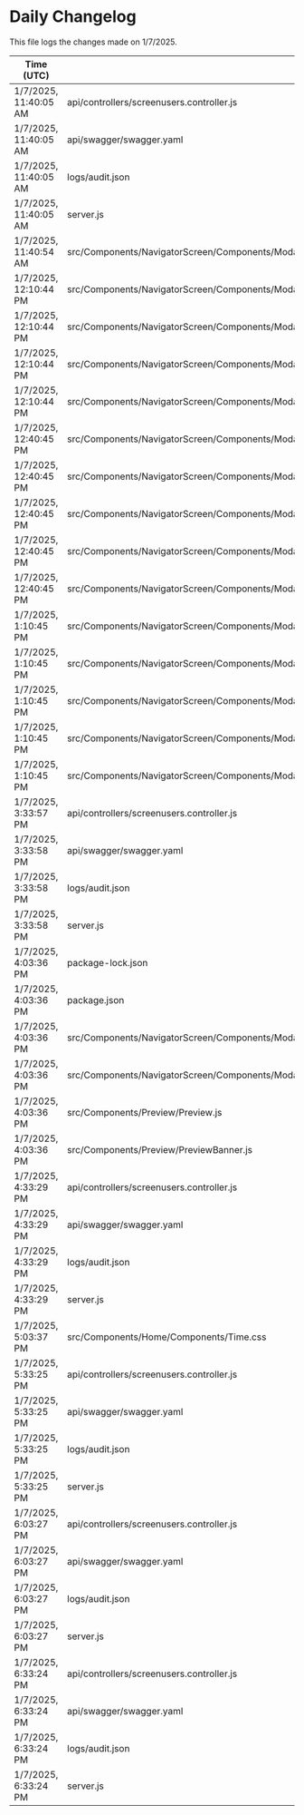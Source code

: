 # Daily Changelog

This file logs the changes made on 1/7/2025.

| Time (UTC)             | Files Modified                    | Changes (Addition/Deletion) |
|------------------------|-----------------------------------|-----------------------------|
| 1/7/2025, 11:40:05 AM | api/controllers/screenusers.controller.js | 4 Additions & 4 Deletions |
| 1/7/2025, 11:40:05 AM | api/swagger/swagger.yaml | 6 Additions & 6 Deletions |
| 1/7/2025, 11:40:05 AM | logs/audit.json | 5 Additions & 5 Deletions |
| 1/7/2025, 11:40:05 AM | server.js | 4 Additions & 4 Deletions |
| 1/7/2025, 11:40:54 AM | src/Components/NavigatorScreen/Components/Modal/ModelLeft/LeftBody.js | 1 Additions & 0 Deletions|
| 1/7/2025, 12:10:44 PM | src/Components/NavigatorScreen/Components/Modal/ModalRight/Banquet/NewPreviewUI/EditTemplateModal.js | 19 Additions & 4 Deletions|
| 1/7/2025, 12:10:44 PM | src/Components/NavigatorScreen/Components/Modal/ModalRight/Banquet/NewPreviewUI/NewPreviewLeftCustomisationData.js | 6 Additions & 9 Deletions|
| 1/7/2025, 12:10:44 PM | src/Components/NavigatorScreen/Components/Modal/ModalRight/Banquet/NewPreviewUI/NewPreviewNewCard.js | 11 Additions & 8 Deletions|
| 1/7/2025, 12:10:44 PM | src/Components/NavigatorScreen/Components/Modal/ModelLeft/LeftBody.js | 1 Additions & 0 Deletions|
| 1/7/2025, 12:40:45 PM | src/Components/NavigatorScreen/Components/Modal/ModalRight/Banquet/NewPreviewUI/EditTemplateModal.js | 19 Additions & 4 Deletions|
| 1/7/2025, 12:40:45 PM | src/Components/NavigatorScreen/Components/Modal/ModalRight/Banquet/NewPreviewUI/NewNavigatorRightPreviewScreen.js | 10 Additions & 5 Deletions|
| 1/7/2025, 12:40:45 PM | src/Components/NavigatorScreen/Components/Modal/ModalRight/Banquet/NewPreviewUI/NewPreviewLeftCustomisationData.js | 6 Additions & 9 Deletions|
| 1/7/2025, 12:40:45 PM | src/Components/NavigatorScreen/Components/Modal/ModalRight/Banquet/NewPreviewUI/NewPreviewNewCard.js | 11 Additions & 8 Deletions|
| 1/7/2025, 12:40:45 PM | src/Components/NavigatorScreen/Components/Modal/ModelLeft/LeftBody.js | 1 Additions & 0 Deletions|
| 1/7/2025, 1:10:45 PM | src/Components/NavigatorScreen/Components/Modal/ModalRight/Banquet/NewPreviewUI/EditTemplateModal.js | 19 Additions & 4 Deletions|
| 1/7/2025, 1:10:45 PM | src/Components/NavigatorScreen/Components/Modal/ModalRight/Banquet/NewPreviewUI/NewNavigatorRightPreviewScreen.js | 30 Additions & 16 Deletions|
| 1/7/2025, 1:10:45 PM | src/Components/NavigatorScreen/Components/Modal/ModalRight/Banquet/NewPreviewUI/NewPreviewLeftCustomisationData.js | 6 Additions & 9 Deletions|
| 1/7/2025, 1:10:45 PM | src/Components/NavigatorScreen/Components/Modal/ModalRight/Banquet/NewPreviewUI/NewPreviewNewCard.js | 11 Additions & 8 Deletions|
| 1/7/2025, 1:10:45 PM | src/Components/NavigatorScreen/Components/Modal/ModelLeft/LeftBody.js | 1 Additions & 0 Deletions|
| 1/7/2025, 3:33:57 PM | api/controllers/screenusers.controller.js | 4 Additions & 4 Deletions|
| 1/7/2025, 3:33:58 PM | api/swagger/swagger.yaml | 6 Additions & 6 Deletions|
| 1/7/2025, 3:33:58 PM | logs/audit.json | 5 Additions & 5 Deletions|
| 1/7/2025, 3:33:58 PM | server.js | 4 Additions & 4 Deletions|
| 1/7/2025, 4:03:36 PM | package-lock.json | 9 Additions & 0 Deletions|
| 1/7/2025, 4:03:36 PM | package.json | 1 Additions & 0 Deletions|
| 1/7/2025, 4:03:36 PM | src/Components/NavigatorScreen/Components/Modal/ModalRight/Banquet/LinkMeetingBoard.js | 137 Additions & 45 Deletions|
| 1/7/2025, 4:03:36 PM | src/Components/NavigatorScreen/Components/Modal/ModelLeft/LeftBody.js | 1 Additions & 0 Deletions|
| 1/7/2025, 4:03:36 PM | src/Components/Preview/Preview.js | 251 Additions & 236 Deletions|
| 1/7/2025, 4:03:36 PM | src/Components/Preview/PreviewBanner.js | 40 Additions & 35 Deletions|
| 1/7/2025, 4:33:29 PM | api/controllers/screenusers.controller.js | 4 Additions & 4 Deletions|
| 1/7/2025, 4:33:29 PM | api/swagger/swagger.yaml | 6 Additions & 6 Deletions|
| 1/7/2025, 4:33:29 PM | logs/audit.json | 5 Additions & 5 Deletions|
| 1/7/2025, 4:33:29 PM | server.js | 4 Additions & 4 Deletions|
| 1/7/2025, 5:03:37 PM | src/Components/Home/Components/Time.css | 0 Additions & 1 Deletions|
| 1/7/2025, 5:33:25 PM | api/controllers/screenusers.controller.js | 4 Additions & 4 Deletions|
| 1/7/2025, 5:33:25 PM | api/swagger/swagger.yaml | 6 Additions & 6 Deletions|
| 1/7/2025, 5:33:25 PM | logs/audit.json | 5 Additions & 5 Deletions|
| 1/7/2025, 5:33:25 PM | server.js | 4 Additions & 4 Deletions|
| 1/7/2025, 6:03:27 PM | api/controllers/screenusers.controller.js | 4 Additions & 4 Deletions|
| 1/7/2025, 6:03:27 PM | api/swagger/swagger.yaml | 6 Additions & 6 Deletions|
| 1/7/2025, 6:03:27 PM | logs/audit.json | 5 Additions & 5 Deletions|
| 1/7/2025, 6:03:27 PM | server.js | 4 Additions & 4 Deletions|
| 1/7/2025, 6:33:24 PM | api/controllers/screenusers.controller.js | 4 Additions & 4 Deletions|
| 1/7/2025, 6:33:24 PM | api/swagger/swagger.yaml | 6 Additions & 6 Deletions|
| 1/7/2025, 6:33:24 PM | logs/audit.json | 5 Additions & 5 Deletions|
| 1/7/2025, 6:33:24 PM | server.js | 4 Additions & 4 Deletions|
